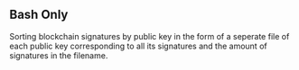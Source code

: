 ## Bash Only
Sorting blockchain signatures by public key in the form of a seperate file of each public key corresponding to all its signatures and the amount of signatures in the filename.
